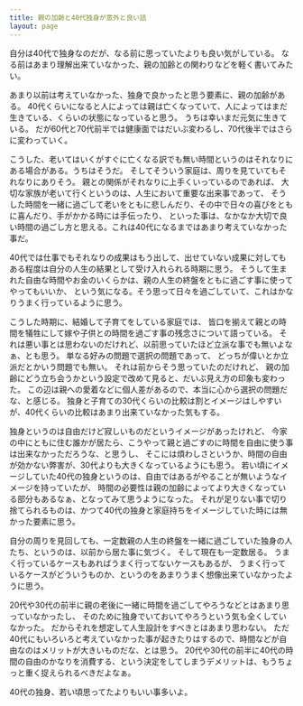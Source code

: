 ```yaml
---
title: 親の加齢と40代独身が意外と良い話
layout: page
---
```

自分は40代で独身なのだが、なる前に思っていたよりも良い気がしている。
なる前はあまり理解出来ていなかった、親の加齢との関わりなどを軽く書いてみたい。

あまり以前は考えていなかった、独身で良かったと思う要素に、親の加齢がある。
40代くらいになると人によっては親は亡くなっていて、人によってはまだ生きている、くらいの状態になっていると思う。
うちは幸いまだ元気に生きている。
だが60代と70代前半では健康面ではだいぶ変わるし、70代後半ではさらに変わっていく。

こうした、老いてはいくがすぐに亡くなる訳でも無い時間というのはそれなりにある場合がある。うちはそうだ。
そしてそういう家庭は、周りを見ていてもそれなりにありそう。
親との関係がそれなりに上手くいっているのであれば、
大切な家族が老いて行くというのは、人生において重要な出来事であって、
そうした時間を一緒に過ごして老いをともに悲しんだり、その中で日々の喜びをともに喜んだり、手がかかる時には手伝ったり、
といった事は、なかなか大切で良い時間の過ごし方と思える。これは40代になるまではあまり考えていなかった事だ。

40代では仕事でもそれなりの成果はもう出して、出せていない成果に対してもある程度は自分の人生の結果として受け入れられる時期に思う。
そうして生まれた自由な時間やお金のいくらかは、親の人生の終盤をともに過ごす事に使ってやってもいいか、
という気になる。そう思って日々を過ごしていて、これはかなりうまく行っているように思う。

こうした時期に、結婚して子育てをしている家庭では、
皆口を揃えて親との時間を犠牲にして嫁や子供との時間を過ごす事の残念さについて語っている。
それは悪い事とは思わないのだけれど、以前思っていたほど立派な事でも無いよなぁ、とも思う。
単なる好みの問題で選択の問題であって、
どっちが偉いとか立派だとかいう問題でも無い。
それは前からそう思っていたのだけれど、
親の加齢にどう立ち会うかという設定で改めて見ると、だいぶ見え方の印象も変わった。
この辺は親への愛着などに個人差があるので、本当に心から選択の問題だな、と感じる。
独身と子育ての30代くらいの比較は割とイメージはしやすいが、40代くらいの比較はあまり出来ていなかった気もする。

独身というのは自由だけど寂しいものだというイメージがあったけれど、
今家の中にともに住む誰かが居たら、こうやって親と過ごすのに時間を自由に使う事は出来なかっただろうな、と思うし、
そこには煩わしさというか、時間の自由が効かない弊害が、30代よりも大きくなっているようにも思う。
若い頃にイメージしていた40代の独身というのは、自由ではあるがやることが無いようなイメージを持っていたが、
時間の必要性は親の加齢によってより大きくなっている部分もあるなぁ、となってみて思うようになった。
それが足りない事で切り捨てられるものは、かつて40代の独身と家庭持ちをイメージしていた時には無かった要素に思う。

自分の周りを見回しても、一定数親の人生の終盤を一緒に過ごしていた独身の人たち、というのは、以前から居た事に気づく。
そして現在も一定数居る。
うまく行っているケースもあればうまく行ってないケースもあるが、
うまく行っているケースがどういうものか、というのをあまりうまく想像出来ていなかったように思う。

20代や30代の前半に親の老後に一緒に時間を過ごしてやろうなどとはあまり思っていなかったし、
そのために独身でいておいてやろうという気も全くしていなかった。
だからそれを想定して人生設計をすべきとはあまり思わない。
ただ40代にもいろいろと考えていなかった事が起きたりはするので、時間などが自由なのはメリットが大きいものだな、とは思う。
20代や30代の前半に40代の時間の自由のかなりを消費する、という決定をしてしまうデメリットは、もうちょっと重く捉えられるべきだよなぁ。

40代の独身、若い頃思ってたよりもいい事多いよ。